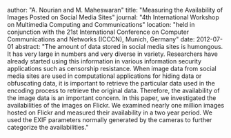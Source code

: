 author: "A. Nourian and M. Maheswaran"
title: "Measuring the Availability of Images Posted on Social Media Sites"
journal: "4th International Workshop on Multimedia Computing and Communications"
location: "held in conjunction with the 21st International Conference on Computer Communications and Networks (ICCCN), Munich, Germany"
date: 2012-07-01
abstract: "The amount of data stored in social media sites is humongous. It has very large in numbers and very diverse in variety. Researchers have already started using this information in various information security applications such as censorship resistance. When image data from social media sites are used in computational applications for hiding data or obfuscating data, it is important to retrieve the particular data used in the encoding process to retrieve the original data. Therefore, the availability of the image data is an important concern. In this paper, we investigated the availabilities of the images on Flickr. We examined nearly one million images hosted on Flickr and measured their availability in a two year period. We used the EXIF parameters normally generated by the cameras to further categorize the availabilities."
